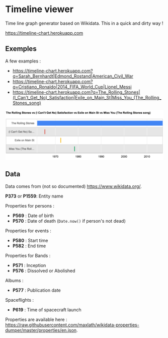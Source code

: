# Timeline viewer
Time line graph generator based on Wikidata. This in a quick and dirty way !

https://timeline-chart.herokuapp.com

## Exemples

A few examples :

* https://timeline-chart.herokuapp.com?q=Sarah_Bernhardt|Edmond_Rostand|American_Civil_War
* https://timeline-chart.herokuapp.com?q=Cristiano_Ronaldo|2014_FIFA_World_Cup|Lionel_Messi
* https://timeline-chart.herokuapp.com?q=The_Rolling_Stones|(I_Can't_Get_No)_Satisfaction|Exile_on_Main_St|Miss_You_(The_Rolling_Stones_song)

![](public/image/sample-timeline-chart.png)

## Data

Data comes from (not so documented) https://www.wikidata.org/.

**P373** or **P1559**: Entity name

Properties for persons :
* **P569** : Date of birth
* **P570** : Date of death (`Date.now()` if person's not dead)

Properties for events :
* **P580** : Start time
* **P582** : End time

Properties for Bands :
* **P571** : Inception
* **P576** : Dissolved or Abolished

Albums :
* **P577** : Publication date

Spaceflights :
* **P619** : Time of spacecraft launch

Properties are available here : https://raw.githubusercontent.com/maxlath/wikidata-properties-dumper/master/properties/en.json.
